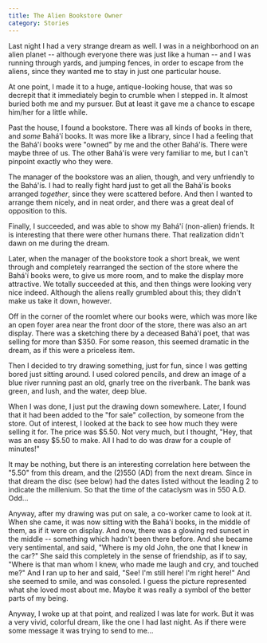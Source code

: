 ```yaml
---
title: The Alien Bookstore Owner
category: Stories
---
```


Last night I had a very strange dream as well.  I was in a neighborhood
on an alien planet -- although everyone there was just like a human --
and I was running through yards, and jumping fences, in order to escape
from the aliens, since they wanted me to stay in just one particular
house.

At one point, I made it to a huge, antique-looking house, that was so
decrepit that it immediately begin to crumble when I stepped in.  It
almost buried both me and my pursuer.  But at least it gave me a chance
to escape him/her for a little while.

Past the house, I found a bookstore.  There was all kinds of books in
there, and *some* Bahá'í books.  It was more like a library, since I had a
feeling that the Bahá'í books were "owned" by me and the other Bahá'ís.
There were maybe three of us.  The other Bahá'ís were very familiar to
me, but I can't pinpoint exactly who they were.

The manager of the bookstore was an alien, though, and very unfriendly
to the Bahá'ís.  I had to really fight hard just to get all the Bahá'ís
books arranged *together*, since they were scattered before.  And then I
wanted to arrange them nicely, and in neat order, and there was a great
deal of opposition to this.

Finally, I succeeded, and was able to show my Bahá'í (non-alien)
friends.  It is interesting that there were other humans there.  That
realization didn't dawn on me during the dream.

Later, when the manager of the bookstore took a short break, we went
through and completely rearranged the section of the store where the
Bahá'í books were, to give us more room, and to make the display more
attractive.  We totally succeeded at this, and then things were looking
very nice indeed.  Although the aliens really grumbled about this; they
didn't make us take it down, however.

Off in the corner of the roomlet where our books were, which was more
like an open foyer area near the front door of the store, there was also
an art display.  There was a sketching there by a deceased Bahá'í poet,
that was selling for more than $350.  For some reason, this seemed
dramatic in the dream, as if this were a priceless item.

Then I decided to try drawing something, just for fun, since I was
getting bored just sitting around.  I used colored pencils, and drew an
image of a blue river running past an old, gnarly tree on the riverbank.
The bank was green, and lush, and the water, deep blue.

When I was done, I just put the drawing down somewhere.  Later, I found
that it had been added to the "for sale" collection, by someone from the
store.  Out of interest, I looked at the back to see how much they were
selling it for.  The price was $5.50.  Not very much, but I thought,
"Hey, that was an easy $5.50 to make.  All I had to do was draw for a
couple of minutes!"

It may be nothing, but there is an interesting correlation here between
the "5.50" from this dream, and the (2)550 (AD) from the next dream.
Since in that dream the disc (see below) had the dates listed without
the leading 2 to indicate the millenium.  So that the time of the
cataclysm was in 550 A.D.  Odd...

Anyway, after my drawing was put on sale, a co-worker came to look at
it.  When she came, it was now sitting with the Bahá'í books, in the
middle of them, as if it were on display.  And now, there was a glowing
red sunset in the middle -- something which hadn't been there before.
And she became very sentimental, and said, "Where is my old John, the
one that I knew in the car?"  She said this completely in the sense of
friendship, as if to say, "Where is that man whom I knew, who made me
laugh and cry, and touched me?"  And I ran up to her and said, "See!
I'm still here!  I'm right here!"  And she seemed to smile, and was
consoled.  I guess the picture represented what she loved most about me.
Maybe it was really a symbol of the better parts of my being.

Anyway, I woke up at that point, and realized I was late for work.  But
it was a very vivid, colorful dream, like the one I had last night.  As
if there were some message it was trying to send to me...


